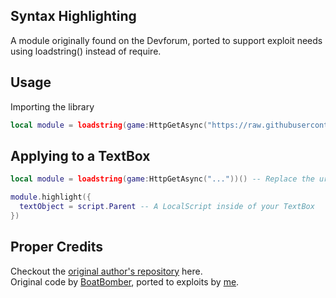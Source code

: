## Syntax Highlighting
A module originally found on the Devforum, ported to support exploit needs using loadstring() instead of require.

## Usage

Importing the library
```lua
local module = loadstring(game:HttpGetAsync("https://raw.githubusercontent.com/hello-n-bye/textbox-syntax/main/highlighter.lua"))()
```

## Applying to a TextBox

```lua
local module = loadstring(game:HttpGetAsync("..."))() -- Replace the url with the correct one.

module.highlight({
  textObject = script.Parent -- A LocalScript inside of your TextBox
})
```

## Proper Credits

Checkout the [original author's repository](https://github.com/boatbomber/Highlighter) here.
<br>Original code by [BoatBomber](https://github.com/boatbomber), ported to exploits by [me](https://github.com/hello-n-bye).
